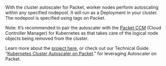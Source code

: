 <!-- <meta>
{
    "title":"Autoscaler",
    "slug":"autoscaler",
    "description":"Using K8s Autoscaler on Packet",
    "author":"Mo Lawler",
    "github":"usrdev",
    "date": "2019/12/18",
    "tag":["Devops", "Integrations"]
}
</meta> -->

With the cluster autoscaler for Packet, worker nodes perform autoscaling within any specified nodepool. It will run as a Deployment in your cluster. The nodepool is specified using tags on Packet.

Note: It’s recommended to pair the autoscaler with the [Packet CCM](https://www.packet.com/resources/guides/kubernetes-ccm-for-packet) (Cloud Controller Manager) for Kubernetes as that takes care of the logical node objects being removed from the cluster. 

Learn more about the [project here](https://github.com/kubernetes/autoscaler/tree/master/cluster-autoscaler/cloudprovider/packet), or check out our Technical Guide “[Kubernetes Cluster Autoscaler on Packet](https://www.packet.com/resources/guides/kubernetes-cluster-autoscaler-on-packet/).” for leveraging Autoscaler on Packet. 
